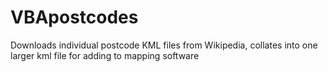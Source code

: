 # VBApostcodes
Downloads individual postcode KML files from Wikipedia, collates into one larger kml file for adding to mapping software
